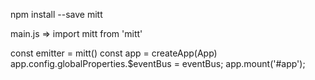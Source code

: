  npm install --save mitt

 main.js => import mitt from 'mitt'

const emitter = mitt()
const app = createApp(App)
 app.config.globalProperties.$eventBus = eventBus;
app.mount('#app');